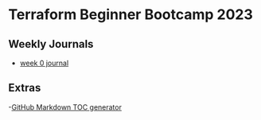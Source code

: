 # Terraform Beginner Bootcamp 2023

## Weekly Journals
- [week 0 journal](journal/week0.md)


## Extras
-[GitHub Markdown TOC generator](https://luciopaiva.com/markdown-toc/)

